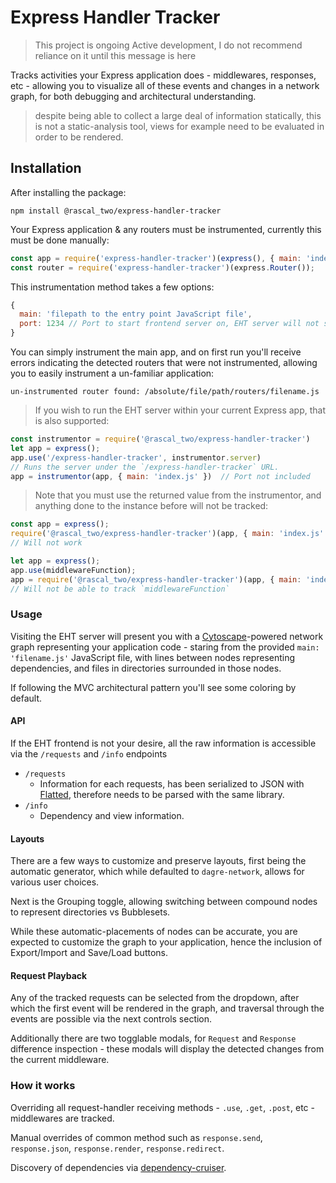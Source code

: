 # Express Handler Tracker

> This project is ongoing Active development, I do not recommend reliance on it until this message is here

Tracks activities your Express application does - middlewares, responses, etc - allowing you to visualize all of these events and changes in a network graph, for both debugging and architectural understanding.

> despite being able to collect a large deal of information statically, this is not a static-analysis tool, views for example need to be evaluated in order to be rendered.

## Installation

After installing the package:

```shell
npm install @rascal_two/express-handler-tracker
```

Your Express application & any routers must be instrumented, currently this must be done manually:

```javascript
const app = require('express-handler-tracker')(express(), { main: 'index.js', port: 1234 })
const router = require('express-handler-tracker')(express.Router());
```

This instrumentation method takes a few options:

```javascript
{
  main: 'filepath to the entry point JavaScript file',
  port: 1234 // Port to start frontend server on, EHT server will not start without
}
```

You can simply instrument the main app, and on first run you'll receive errors indicating the detected routers that were not instrumented, allowing you to easily instrument a un-familiar application:

```shell
un-instrumented router found: /absolute/file/path/routers/filename.js
```

> If you wish to run the EHT server within your current Express app, that is also supported:

```javascript
const instrumentor = require('@rascal_two/express-handler-tracker')
let app = express();
app.use('/express-handler-tracker', instrumentor.server)
// Runs the server under the `/express-handler-tracker` URL.
app = instrumentor(app, { main: 'index.js' })  // Port not included
```

> Note that you must use the returned value from the instrumentor, and anything done to the instance before will not be tracked:

```javascript
const app = express();
require('@rascal_two/express-handler-tracker')(app, { main: 'index.js' });
// Will not work
```

```javascript
let app = express();
app.use(middlewareFunction);
app = require('@rascal_two/express-handler-tracker')(app, { main: 'index.js' });
// Will not be able to track `middlewareFunction`
```

### Usage

Visiting the EHT server will present you with a [Cytoscape](https://js.cytoscape.org/)-powered network graph representing your application code - staring from the provided `main: 'filename.js'` JavaScript file, with lines between nodes representing dependencies, and files in directories surrounded in those nodes.

If following the MVC architectural pattern you'll see some coloring by default.

#### API

If the EHT frontend is not your desire, all the raw information is accessible via the `/requests` and `/info` endpoints

- `/requests`
  - Information for each requests, has been serialized to JSON with [Flatted](https://github.com/WebReflection/flatted), therefore needs to be parsed with the same library.
- `/info`
  - Dependency and view information.

#### Layouts

There are a few ways to customize and preserve layouts, first being the automatic generator, which while defaulted to `dagre-network`, allows for various user choices.

Next is the Grouping toggle, allowing switching between compound nodes to represent directories vs Bubblesets.

While these automatic-placements of nodes can be accurate, you are expected to customize the graph to your application, hence the inclusion of Export/Import and Save/Load buttons.

#### Request Playback

Any of the tracked requests can be selected from the dropdown, after which the first event will be rendered in the graph, and traversal through the events are possible via the next controls section.

Additionally there are two togglable modals, for `Request` and `Response` difference inspection - these modals will display the detected changes from the current middleware.

### How it works

Overriding all request-handler receiving methods - `.use`, `.get`, `.post`, etc - middlewares are tracked.

Manual overrides of common method such as `response.send`, `response.json`, `response.render`, `response.redirect`.

Discovery of dependencies via [dependency-cruiser](https://github.com/sverweij/dependency-cruise).

